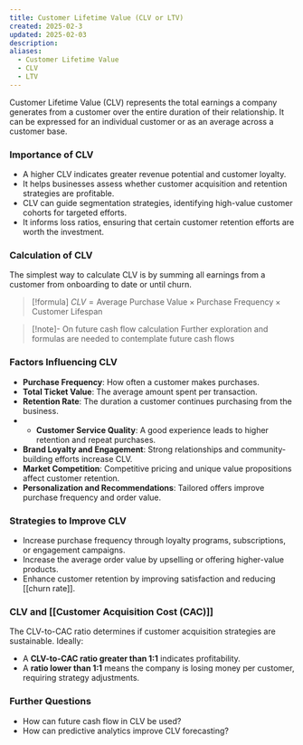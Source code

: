 ```yaml
---
title: Customer Lifetime Value (CLV or LTV)
created: 2025-02-3
updated: 2025-02-03
description: 
aliases:
  - Customer Lifetime Value
  - CLV
  - LTV
---
```

Customer Lifetime Value (CLV) represents the total earnings a company generates from a customer over the entire duration of their relationship. It can be expressed for an individual customer or as an average across a customer base.

### Importance of CLV

- A higher CLV indicates greater revenue potential and customer loyalty.
- It helps businesses assess whether customer acquisition and retention strategies are profitable.
- CLV can guide segmentation strategies, identifying high-value customer cohorts for targeted efforts.
- It informs loss ratios, ensuring that certain customer retention efforts are worth the investment.

### Calculation of CLV

The simplest way to calculate CLV is by summing all earnings from a customer from onboarding to date or until churn. 

> [!formula] 
> $CLV = \text{Average Purchase Value} \times \text{Purchase Frequency} \times \text{Customer Lifespan}$

>[!note]- On future cash flow calculation
> Further exploration and formulas are needed to contemplate future cash flows

### Factors Influencing CLV

- **Purchase Frequency**: How often a customer makes purchases.
- **Total Ticket Value**: The average amount spent per transaction.
- **Retention Rate**: The duration a customer continues purchasing from the business.
- - **Customer Service Quality**: A good experience leads to higher retention and repeat purchases.
- **Brand Loyalty and Engagement**: Strong relationships and community-building efforts increase CLV.
- **Market Competition**: Competitive pricing and unique value propositions affect customer retention.
- **Personalization and Recommendations**: Tailored offers improve purchase frequency and order value.

### Strategies to Improve CLV

- Increase purchase frequency through loyalty programs, subscriptions, or engagement campaigns.
- Increase the average order value by upselling or offering higher-value products.
- Enhance customer retention by improving satisfaction and reducing [[churn rate]].

### CLV and [[Customer Acquisition Cost (CAC)]]

The CLV-to-CAC ratio determines if customer acquisition strategies are sustainable. Ideally:

- A **CLV-to-CAC ratio greater than 1:1** indicates profitability.
- A **ratio lower than 1:1** means the company is losing money per customer, requiring strategy adjustments.

### Further Questions

- How can future cash flow in CLV be used?
- How can predictive analytics improve CLV forecasting?